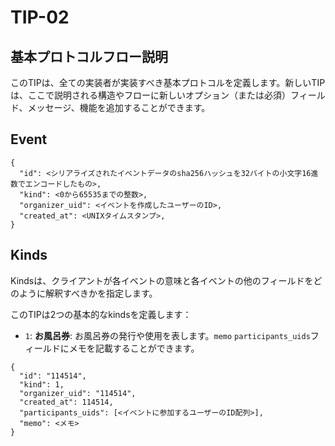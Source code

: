 # TIP-02

## 基本プロトコルフロー説明

このTIPは、全ての実装者が実装すべき基本プロトコルを定義します。新しいTIPは、ここで説明される構造やフローに新しいオプション（または必須）フィールド、メッセージ、機能を追加することができます。

## Event

```jsonc
{
  "id": <シリアライズされたイベントデータのsha256ハッシュを32バイトの小文字16進数でエンコードしたもの>,
  "kind": <0から65535までの整数>,
  "organizer_uid": <イベントを作成したユーザーのID>,
  "created_at": <UNIXタイムスタンプ>,
}
```

## Kinds

Kindsは、クライアントが各イベントの意味と各イベントの他のフィールドをどのように解釈すべきかを指定します。

このTIPは2つの基本的なkindsを定義します：

- `1`: **お風呂券**: お風呂券の発行や使用を表します。`memo` `participants_uids`フィールドにメモを記載することができます。

```jsonc
{
  "id": "114514",
  "kind": 1,
  "organizer_uid": "114514",
  "created_at": 114514,
  "participants_uids": [<イベントに参加するユーザーのID配列>],
  "memo": <メモ>
}
```
